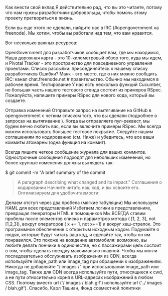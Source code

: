 Как внести свой вклад
Я действительно рад, что вы это читаете, потому что нам нужны разработчики-добровольцы, чтобы помочь этому проекту претвориться в жизнь.

Если вы еще этого не сделали, найдите нас в IRC (#opengovernment на freenode). Мы хотим, чтобы вы работали над тем, что вам нравится.

Вот несколько важных ресурсов:

OpenGovernment для разработчиков сообщает вам, где мы находимся,
Наша дорожная карта - это 10-километровый обзор того, куда мы идем, и
Pivotal Tracker - это пространство для повседневного управления проектами.
Список рассылки: присоединяйтесь к нашему списку разработчиков
Ошибки? Маяк - это место, где о них можно сообщить
IRC: канал chat.freenode.net # правительство. Обычно мы находимся в рабочее время.
Тестирование
У нас есть несколько функций Cucumber, но большая часть нашего тестового стенда состоит из примеров RSpec. Пожалуйста, напишите примеры RSpec для нового кода, который вы создаете.

Отправка изменений
Отправьте запрос на вытягивание на GitHub в opengovernment с четким списком того, что вы сделали (подробнее о запросах на вытягивание ). Когда вы отправляете пул-реквест, мы будем вечно любить вас, если вы включите примеры RSpec. Мы всегда можем использовать большее тестовое покрытие. Следуйте нашим соглашениям по кодированию (см. Ниже) и убедитесь, что все ваши коммиты атомарны (одна функция на коммит).

Всегда пишите четкое сообщение журнала для ваших коммитов. Однострочные сообщения подходят для небольших изменений, но более крупные изменения должны выглядеть так:

$ git commit -m "A brief summary of the commit
> 
> A paragraph describing what changed and its impact."
Соглашения о кодировании
Начните читать наш код, и вы освоите его. Оптимизируем для удобочитаемости:

Делаем отступ через два пробела (мягкие табуляции)
Мы используем HAML для всех представлений
Избегаем логики в представлениях, превращая генераторы HTML в помощников
Мы ВСЕГДА ставим пробелы после элементов списка и параметров метода ( [1, 2, 3], not [1,2,3]), вокруг операторов ( x += 1, not x+=1) и вокруг хеш-стрелок.
Это программное обеспечение с открытым исходным кодом. Подумайте о людях, которые будут читать ваш код, и сделайте так, чтобы он им понравился. Это похоже на вождение автомобиля: возможно, вы любите делать пончики в одиночестве, но с пассажирами цель состоит в том, чтобы сделать поездку максимально плавной.
Чтобы мы могли последовательно обслуживать изображения из CDN, всегда используйте image_path или image_tag при обращении к изображениям. Никогда не добавляйте "/ images /" при использовании image_path или image_tag.
Также для CDN всегда используйте пути, относящиеся к cwd, а не пути относительно корня в URL-адресах изображений в любом CSS. Поэтому вместо url ('/ images / blah.gif') используйте url ('../ images / blah.gif').
Спасибо, Карл Ташиан, Фонд совместной политики
